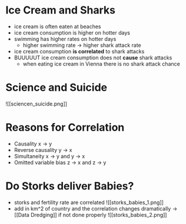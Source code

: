# Ice Cream and Sharks
- ice cream is often eaten at beaches
- ice cream consumption is higher on hotter days
- swimming has higher rates on hotter days
	- higher swimming rate -> higher shark attack rate
- ice cream consumption **is correlated** to shark attacks
- BUUUUUT ice cream consumption does not **cause** shark attacks
	- when eating ice cream in Vienna there is no shark attack chance
	
# Science and Suicide
![[sciencen_suicide.png]]

# Reasons for Correlation
- Causality 		x -> y
- Reverse causality	y -> x
- Simultaneity		        x -> y and y -> x
- Omitted variable bias	z -> x and z -> y

# Do Storks deliver Babies?
- storks and fertility rate are correlated
![[storks_babies_1.png]]
- add in km^2 of country and the correlation changes dramatically -> [[Data Dredging]] if not done properly
![[storks_babies_2.png]]